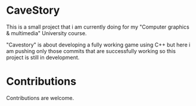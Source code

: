 # CaveStory
This is a small project that i am currently doing for my "Computer graphics & multimedia" University course.

"Cavestory" is about developing a fully working game using C++ but here i am pushing only those commits that are successfully
working so this project is still in development.

# Contributions

Contributions are welcome.
